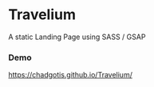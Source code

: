 # Travelium
A static Landing Page using SASS / GSAP 

### Demo
https://chadgotis.github.io/Travelium/

